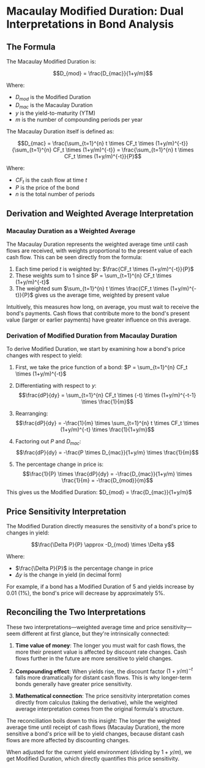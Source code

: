 # Macaulay Modified Duration: Dual Interpretations in Bond Analysis

## The Formula

The Macaulay Modified Duration is:

$$D_{mod} = \frac{D_{mac}}{1+y/m}$$

Where:
- $D_{mod}$ is the Modified Duration
- $D_{mac}$ is the Macaulay Duration
- $y$ is the yield-to-maturity (YTM)
- $m$ is the number of compounding periods per year

The Macaulay Duration itself is defined as:

$$D_{mac} = \frac{\sum_{t=1}^{n} t \times CF_t \times (1+y/m)^{-t}}{\sum_{t=1}^{n} CF_t \times (1+y/m)^{-t}} = \frac{\sum_{t=1}^{n} t \times CF_t \times (1+y/m)^{-t}}{P}$$

Where:
- $CF_t$ is the cash flow at time $t$
- $P$ is the price of the bond
- $n$ is the total number of periods

## Derivation and Weighted Average Interpretation

### Macaulay Duration as a Weighted Average

The Macaulay Duration represents the weighted average time until cash flows are received, with weights proportional to the present value of each cash flow. This can be seen directly from the formula:

1. Each time period $t$ is weighted by: $\frac{CF_t \times (1+y/m)^{-t}}{P}$
2. These weights sum to 1 since $P = \sum_{t=1}^{n} CF_t \times (1+y/m)^{-t}$
3. The weighted sum $\sum_{t=1}^{n} t \times \frac{CF_t \times (1+y/m)^{-t}}{P}$ gives us the average time, weighted by present value

Intuitively, this measures how long, on average, you must wait to receive the bond's payments. Cash flows that contribute more to the bond's present value (larger or earlier payments) have greater influence on this average.

### Derivation of Modified Duration from Macaulay Duration

To derive Modified Duration, we start by examining how a bond's price changes with respect to yield:

1. First, we take the price function of a bond: $P = \sum_{t=1}^{n} CF_t \times (1+y/m)^{-t}$

2. Differentiating with respect to $y$:
   $$\frac{dP}{dy} = \sum_{t=1}^{n} CF_t \times (-t) \times (1+y/m)^{-t-1} \times \frac{1}{m}$$

3. Rearranging:
   $$\frac{dP}{dy} = -\frac{1}{m} \times \sum_{t=1}^{n} t \times CF_t \times (1+y/m)^{-t} \times \frac{1}{1+y/m}$$

4. Factoring out $P$ and $D_{mac}$:
   $$\frac{dP}{dy} = -\frac{P \times D_{mac}}{1+y/m} \times \frac{1}{m}$$

5. The percentage change in price is:
   $$\frac{1}{P} \times \frac{dP}{dy} = -\frac{D_{mac}}{1+y/m} \times \frac{1}{m} = -\frac{D_{mod}}{m}$$

This gives us the Modified Duration: $D_{mod} = \frac{D_{mac}}{1+y/m}$

## Price Sensitivity Interpretation

The Modified Duration directly measures the sensitivity of a bond's price to changes in yield:

$$\frac{\Delta P}{P} \approx -D_{mod} \times \Delta y$$

Where:
- $\frac{\Delta P}{P}$ is the percentage change in price
- $\Delta y$ is the change in yield (in decimal form)

For example, if a bond has a Modified Duration of 5 and yields increase by 0.01 (1%), the bond's price will decrease by approximately 5%.

## Reconciling the Two Interpretations

These two interpretations—weighted average time and price sensitivity—seem different at first glance, but they're intrinsically connected:

1. **Time value of money**: The longer you must wait for cash flows, the more their present value is affected by discount rate changes. Cash flows further in the future are more sensitive to yield changes.

2. **Compounding effect**: When yields rise, the discount factor $(1+y/m)^{-t}$ falls more dramatically for distant cash flows. This is why longer-term bonds generally have greater price sensitivity.

3. **Mathematical connection**: The price sensitivity interpretation comes directly from calculus (taking the derivative), while the weighted average interpretation comes from the original formula's structure.

The reconciliation boils down to this insight: The longer the weighted average time until receipt of cash flows (Macaulay Duration), the more sensitive a bond's price will be to yield changes, because distant cash flows are more affected by discounting changes.

When adjusted for the current yield environment (dividing by $1+y/m$), we get Modified Duration, which directly quantifies this price sensitivity.
